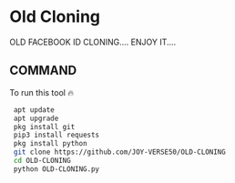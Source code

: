 
# Old Cloning 

OLD FACEBOOK ID CLONING.... ENJOY IT....


## COMMAND 

To run this tool 🔥 


```bash
 apt update
 apt upgrade 
 pkg install git
 pip3 install requests
 pkg install python
 git clone https://github.com/JOY-VERSE50/OLD-CLONING
 cd OLD-CLONING
 python OLD-CLONING.py
```

